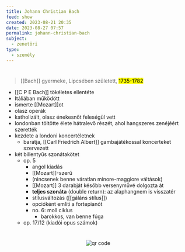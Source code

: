 ```yaml
---
title: Johann Christian Bach
feed: show
created: 2023-08-21 20:35
date: 2023-08-27 07:57
permalink: johann-christian-bach
subject:
  - zenetöri
type:
  - személy
---
```

#
> [[Bach]] gyermeke, Lipcsében született, <mark>1735-1782</mark>

- [[C P E Bach]] tökéletes ellentéte
- Itáliában működött
- ismerte [[Mozart]]ot
- olasz operák
- katholizált, olasz énekesnőt feleségül vett
- londonban töltötte élete hátralevő részét, ahol hangszeres zenéjéért szerették
- kezdete a londoni koncertéletnek
	- barátja, [[Carl Friedrich Albert]] gambajátékossal koncerteket szervezett
- két billentyűs szonátakötet
	- op. 5
		- angol kiadás
		- [[Mozart]]-szerű
		- (nincsenek benne váratlan minore-maggiore váltások)
		- [[Mozart]] 3 darabját később versenyművé dolgozta át
		- **teljes szonáta** (double return): az alaphangnem is visszatér
		- stílusváltozás ([[gáláns stílus]])
		- opcióként említi a fortepianót
		- no. 6: moll ciklus
			- barokkos, van benne fúga
	- op. 17/12 (kiadói opus számok)



#
<p style="text-align: center;"><img src="https://chart.googleapis.com/chart?cht=qr&chl=https://notes.andrasdenes.com/johann-christian-bach&chs=180x180&choe=UTF-8&chld=L|2" alt="qr code"></p>

